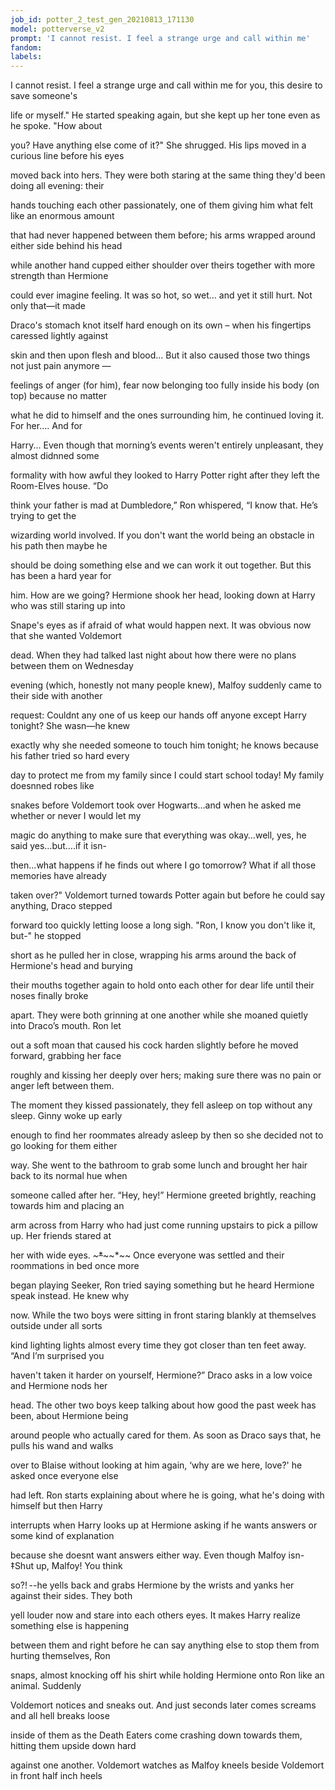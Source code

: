 ```yaml
---
job_id: potter_2_test_gen_20210813_171130
model: potterverse_v2
prompt: 'I cannot resist. I feel a strange urge and call within me'
fandom:
labels:
---
```


I cannot resist. I feel a strange urge and call within me for you, this desire to save someone's

life or myself." He started speaking again, but she kept up her tone even as he spoke. "How about

you? Have anything else come of it?" She shrugged. His lips moved in a curious line before his eyes

moved back into hers. They were both staring at the same thing they'd been doing all evening: their

hands touching each other passionately, one of them giving him what felt like an enormous amount

that had never happened between them before; his arms wrapped around either side behind his head

while another hand cupped either shoulder over theirs together with more strength than Hermione

could ever imagine feeling. It was so hot, so wet… and yet it still hurt. Not only that—it made

Draco's stomach knot itself hard enough on its own – when his fingertips caressed lightly against

skin and then upon flesh and blood… But it also caused those two things not just pain anymore —

feelings of anger (for him), fear now belonging too fully inside his body (on top) because no matter

what he did to himself and the ones surrounding him, he continued loving it. For her…. And for

Harry... Even though that morning’s events weren't entirely unpleasant, they almost didnned some

formality with how awful they looked to Harry Potter right after they left the Room-Elves house. “Do

think your father is mad at Dumbledore,” Ron whispered, “I know that. He’s trying to get the

wizarding world involved. If you don't want the world being an obstacle in his path then maybe he

should be doing something else and we can work it out together. But this has been a hard year for

him. How are we going?‪ Hermione shook her head, looking down at Harry who was still staring up into

Snape's eyes as if afraid of what would happen next. It was obvious now that she wanted Voldemort

dead. When they had talked last night about how there were no plans between them on Wednesday

evening (which, honestly not many people knew), Malfoy suddenly came to their side with another

request: Couldnt any one of us keep our hands off anyone except Harry tonight? She wasn—he knew

exactly why she needed someone to touch him tonight; he knows because his father tried so hard every

day to protect me from my family since I could start school today! My family doesnned robes like

snakes before Voldemort took over Hogwarts…and when he asked me whether or never I would let my

magic do anything to make sure that everything was okay…well, yes, he said yes…but….if it isn-

then...what happens if he finds out where I go tomorrow? What if all those memories have already

taken over?" Voldemort turned towards Potter again but before he could say anything, Draco stepped

forward too quickly letting loose a long sigh. "Ron, I know you don't like it, but-" he stopped

short as he pulled her in close, wrapping his arms around the back of Hermione's head and burying

their mouths together again to hold onto each other for dear life until their noses finally broke

apart. They were both grinning at one another while she moaned quietly into Draco’s mouth. Ron let

out a soft moan that caused his cock harden slightly before he moved forward, grabbing her face

roughly and kissing her deeply over hers; making sure there was no pain or anger left between them.

The moment they kissed passionately, they fell asleep on top without any sleep. Ginny woke up early

enough to find her roommates already asleep by then so she decided not to go looking for them either

way. She went to the bathroom to grab some lunch and brought her hair back to its normal hue when

someone called after her. “Hey, hey!” Hermione greeted brightly, reaching towards him and placing an

arm across from Harry who had just come running upstairs to pick a pillow up. Her friends stared at

her with wide eyes. ~~~*~~~~*~~ Once everyone was settled and their roommations in bed once more

began playing Seeker, Ron tried saying something but he heard Hermione speak instead. He knew why

now. While the two boys were sitting in front staring blankly at themselves outside under all sorts

kind lighting lights almost every time they got closer than ten feet away. “And I’m surprised you

haven't taken it harder on yourself, Hermione?” Draco asks in a low voice and Hermione nods her

head. The other two boys keep talking about how good the past week has been, about Hermione being

around people who actually cared for them. As soon as Draco says that, he pulls his wand and walks

over to Blaise without looking at him again, ‘why are we here, love?' he asked once everyone else

had left. Ron starts explaining about where he is going, what he's doing with himself but then Harry

interrupts when Harry looks up at Hermione asking if he wants answers or some kind of explanation

because she doesnt want answers either way. Even though Malfoy isn- ‡Shut up, Malfoy! You think

so?! --he yells back and grabs Hermione by the wrists and yanks her against their sides. They both

yell louder now and stare into each others eyes. It makes Harry realize something else is happening

between them and right before he can say anything else to stop them from hurting themselves, Ron

snaps, almost knocking off his shirt while holding Hermione onto Ron like an animal. Suddenly

Voldemort notices and sneaks out. And just seconds later comes screams and all hell breaks loose

inside of them as the Death Eaters come crashing down towards them, hitting them upside down hard

against one another. Voldemort watches as Malfoy kneels beside Voldemort in front half inch heels